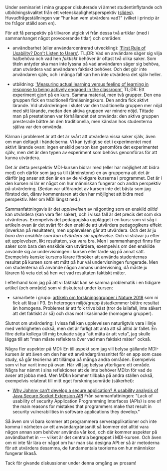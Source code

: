 Under seminariet i mina grupper diskuterade vi ämnet studentinflytande och 
utbildningskvalitet från ett vetenskaplighetsperspektiv ([slides][slides]). 
Huvudfrågeställningen var "hur kan vem utvärdera vad?" (vilket i princip är tre 
frågor ställd som en).

[slides]: https://github.com/dbosk/prosam/releases/download/prosam20.4/slides.pdf

För att få perspektiv på tillvaron utgick vi från dessa två artiklar (med i 
sammanhanget något provocerande titlar) och områden:

  - användbarhet (eller användarcentrerad utveckling):
  ['First Rule of Usability? Don't Listen to Users'][nielsen].
  TL;DR: Vad en användare säger sig vilja ha/behöva och vad hen *faktiskt* 
  behöver är oftast två olika saker. Som titeln antyder ska man inte lyssna på 
  vad användaren säger sig behöva, utan utvärdera vad användaren faktiskt 
  behöver. Och det gör inte användaren själv, och i många fall kan hen inte 
  utvärdera det själv heller.

  - utbildning:
  ['Measuring actual learning versus feeling of learning in response to being actively engaged in the classroom'][pnas]
  TL;DR: Ett experiment gjort på en kurs. Samma material, men två grupper. Den 
  ena gruppen fick en traditionell föreläsningskurs. Den andra fick aktivt 
  lärande. Vid utvärderingen i slutet var den traditionella gruppen mer nöjd 
  med sitt lärande, medan den aktiva gruppen var mindre nöjd. Tittade man på 
  prestationen var förhållandet det omvända: den aktiva gruppen presterade 
  bättre än den traditionella, men känslan hos studenterna själva var den 
  omvända.

[nielsen]: 
https://www.nngroup.com/articles/first-rule-of-usability-dont-listen-to-users/

[pnas]: https://www.pnas.org/content/116/39/19251?cid=nwsltrtn&source=ams&sourceId=5078450

Kärnan i problemet är att det är svårt att utvärdera vissa saker själv, även om 
man deltagit i händelserna. Vi kan tydligt se det i experimentet med aktivt 
lärande ovan: ingen enskild person kan genomföra det experimentet själv, men 
det är den typen av experiment som behövs genomföras för att kunna utvärdera.

Det är detta perspektiv MDI-kursen bidrar med (eller har möjlighet att bidra 
med) och därför som jag sa till (åtminstone) en av grupperna att det är därför 
jag anser att den är en av de viktigare kurserna i programmet. Det är i den 
kursen ni lär er något om hur människan fungerar och andra perspektiv på 
utvärdering. (Sedan var utförandet av kursen inte det bästa som jag förstod 
det, därav kommentaren att den har möjlighet att bidra med perspektiv. Mer om 
MDI längst ned.)

Sammanfattningsvis är det *upplevelsen* av någonting som en enskild *alltid* 
kan utvärdera (kan vara fler saker), och i vissa fall är det precis det som ska 
utvärderas. Exempelvis det pedagogiska upplägget i en kurs: som vi såg i 
artikeln ovan är det svårt för den enskilde att utvärdera pedagogikens effekt 
(inverkan på resultaten), men upplevelsen går att utvärdera. Och det är ju 
*bara den enskilde som kan utvärdera sin upplevelse*. Och vi strävar ju efter 
att upplevelsen, likt resultaten, ska vara bra. Men i sammanhanget finns fler 
saker som bara den enskilde kan utvärdera, exempelvis om den enskilde använde 
sig av undervisningen i kursen eller lärde sig på annat sätt. Exempelvis kanske 
kursens lärare försöker att använda studenternas resultat på kursen som ett 
mått på hur väl undervisningen fungerade. Men om studenterna då använde någon 
annans undervisning, då måste ju läraren få veta det så hen vet vad resultaten 
faktiskt mäter.

I efterhand kom jag på att vi faktiskt kan se samma problematik i en tidigare 
artikel (och område) som vi diskuterat under kursen:

  - samarbete i grupp: [artikeln om forskningsgrupper i Nature 2018][nature] 
    som ni fick att läsa i P3. En heterogen miljö/grupp åstadkommer bättre 
    resultat än homogena. Problemet är att folk trivs bäst (tror de iallafall, 
    inte säkert att det faktiskt är så) och dras mot likasinnade (homogena 
    grupper).

[nature]: https://www.nature.com/articles/d41586-018-05316-5

Slutnot om utvärdering: I vissa fall kan upplevelsen naturligtvis vara i linje 
med verkligheten också, men det är farligt att anta att så alltid är fallet. En 
före detta kollega till mig brukade säga "att mäta är att veta", jag skulle 
lägga till att "man måste reflektera över vad man faktiskt mäter" också.

Några fler aspekter på MDI: En till aspekt som jag vill belysa gällande 
MDI-kursen är att även om den har ett användargränssnittet för en app som case 
study, så går teorierna att tillämpa på många andra områden. Exempelvis som vi 
har varit inne på ovan. Här vill jag belysa ytterligare ett område. Några har 
nämnt i sina reflektioner att de inte behöver MDI:n för vad de avser att jobba 
med. Men MDI:n kommer tillbaka på andra ställen också, exempelvis relaterat 
till mitt eget forskningsområde (säkerhet):

  - [Why Johnny can’t develop a secure application? A usability analysis of Java Secure Socket Extension API][javasockets]
    Från sammanfattningen: "Lack of usability of security Application 
    Programming Interfaces (APIs) is one of the main reasons for mistakes that 
    programmers make that result in security vulnerabilities in software 
    applications they develop."

[javasockets]: https://www.sciencedirect.com/science/article/pii/S0167404818304887?casa_token=kHMj5stSyaMAAAAA:dVsze5uSceCC6wVWkVr9y33KgObIGv8uN0BXCu3AsNr9oXoPbLuTxm1vvpED2i2qjf-3tsRm45il

Så även om vi bara kommer att programmera serverapplikationer och inte komma i 
närheten av ett användargränssnitt så kommer det alltid vara någon annan som 
behöver använda vår kod, och där kommer aspekter på användbarhet in --- vilket 
är det centrala begreppet i MDI-kursen. Och även om ni inte får lära er något 
om hur man ska designa API:er så är metoderna för att utvärdera desamma, de 
fundamentala teorierna om hur människor fungerar likaså.

Tack för givande diskussioner under denna omgång av prosam!
